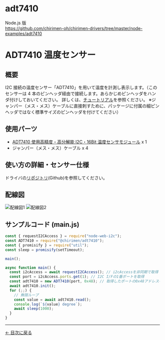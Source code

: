 # adt7410


Node.js 版  
https://github.com/chirimen-oh/chirimen-drivers/tree/master/node-examples/adt7410

# ADT7410 温度センサー

## 概要

I2C 接続の温度センサー「ADT7410」を用いて温度を計測し表示します。（このセンサーは 4 本のピンヘッダ経由で接続します。あらかじめピンヘッダをハンダ付けしておいてください。
詳しくは、[チュートリアル](https://r.chirimen.org/tutorial2)を参照ください。
※ジャンパー（メス・メス）ケーブルに直接刺すために、パッケージに付属の細ピンヘッダではなく標準サイズのピンヘッダを付けてください）

## 使用パーツ

- [ADT7410 使用高精度・高分解能 I2C・16Bit 温度センサモジュール](http://akizukidenshi.com/catalog/g/gM-06675/) x 1
- ジャンパー（メス・メス）ケーブル x 4

## 使い方の詳細・センサー仕様

ドライバの[リポジトリ](https://github.com/chirimen-oh/chirimen-drivers/tree/master/packages/adt7410)(Github)を参照してください。



## 配線図

![配線図1](../node-examples/adt7410/schematic.png "schematic")
![配線図2](../node-examples/adt7410/schematic_warning.png "schematic")

## サンプルコード (main.js)

```javascript
const { requestI2CAccess } = require("node-web-i2c");
const ADT7410 = require("@chirimen/adt7410");
const { promisify } = require("util");
const sleep = promisify(setTimeout);

main();

async function main() {
  const i2cAccess = await requestI2CAccess(); // i2cAccessを非同期で取得
  const port = i2cAccess.ports.get(1); // I2C I/Fの1番ポートを取得
  const adt7410 = new ADT7410(port, 0x48); // 取得したポートの0x48アドレスをADT7410ドライバで受信する
  await adt7410.init();
  for (;;) {
    // 無限ループ
    const value = await adt7410.read();
    console.log(`${value} degree`);
    await sleep(1000);
  }
}
```


---
[← 目次に戻る](./index.md)
